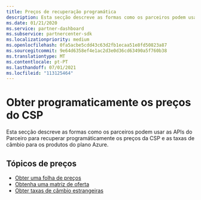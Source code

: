 ```yaml
---
title: Preços de recuperação programática
description: Esta secção descreve as formas como os parceiros podem usar as APIs do Parceiro para recuperar programáticamente os preços e as taxas de câmbio para os produtos do plano Azure.
ms.date: 01/21/2020
ms.service: partner-dashboard
ms.subservice: partnercenter-sdk
ms.localizationpriority: medium
ms.openlocfilehash: 0fa5acbe5cdd43c63d2fb1ecaa51e8fd50823a87
ms.sourcegitcommit: 9e64d6358ef4e1ac2d3e0d36cd63490a5f760b38
ms.translationtype: MT
ms.contentlocale: pt-PT
ms.lasthandoff: 07/01/2021
ms.locfileid: "113125464"
---
```

# <a name="programmatically-retrieve-csp-pricing"></a>Obter programaticamente os preços do CSP

Esta secção descreve as formas como os parceiros podem usar as APIs do Parceiro para recuperar programáticamente os preços da CSP e as taxas de câmbio para os produtos do plano Azure.

## <a name="pricing-topics"></a>Tópicos de preços

- [Obter uma folha de preços](get-a-price-sheet.md)
- [Obtenha uma matriz de oferta](get-an-offer-matrix.md)
- [Obter taxas de câmbio estrangeiras](get-foreign-exchange-rates.md)
